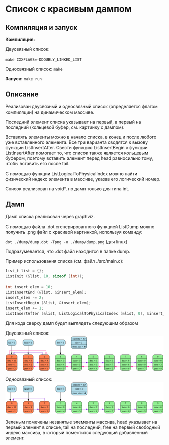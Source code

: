 # Cписок с красивым дампом

## Компиляция и запуск

**Компиляция:**  

Двусвязный список:

`make CXXFLAGS=-DDOUBLY_LINKED_LIST`

Односвязный список:
`make`

**Запуск:** `make run`

## Описание

Реализован двусвязный и односвязный список (определяется флагом компиляции) на динамическом массиве.

Последний элемент списка указывает на первый, а первый на последний (кольцевой буфер, см. картинку с дампом).

Вставлять элементы можно в начало списка, в конец и после любого уже вставленного элемента. Все три варианта сводятся к вызову функции ListInsertAfter. Свести функцию ListInsertBegin к функции ListInsertAfter помогает то, что список также является кольцевым буфером, поэтому вставить элемент перед head равносильно тому, чтобы вставить его после tail.

С помощью функции ListLogicalToPhysicalIndex можно найти физический индекс элемента в массиве, указав его логический номер.

Список реализован на void*, но дамп только для типа int.

## Дамп

Дамп списка реализован через graphviz.

С помощью файла .dot сгенерированного функцией ListDump можно получить .png файл с красивой картинкой, используя команду:

```dot ./dump/dump.dot -Tpng -o ./dump/dump.png``` (для linux)

Подразумевается, что .dot файл находится в папке dump.

Пример использования списка (см. файл ./src/main.c):
```c
list_t list = {};
ListInit (&list, 10, sizeof (int));

int insert_elem = 10;
ListInsertEnd (&list, &insert_elem);
insert_elem -= 2;
ListInsertBegin (&list, &insert_elem);
insert_elem += 1;
ListInsertAfter (&list, ListLogicalToPhysicalIndex (&list, 0), &insert_elem);
```

Для кода сверху дамп будет выглядеть следующим образом

Двусвязный список:
<img src="./img/dump-doubly.png" alt="Дамп">

Односвязный список:
<img src="./img/dump-singly.png" alt="Дамп">

Зеленым помечены незанятые элементы массива, head указывает на первый элемент в списке, tail на последний, free на первый свободный индекс массива, в который поместится следующий добавленный элемент.

